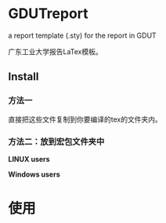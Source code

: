 # GDUTreport
a report template (.sty) for the report in GDUT

广东工业大学报告LaTex模板。



## Install

### 方法一

直接把这些文件复制到你要编译的tex的文件夹内。

### 方法二：放到宏包文件夹中

**LINUX users**



**Windows users**



# 使用

